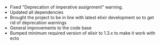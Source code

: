 * Fixed "Deprecation of imperative assignment" warning.
* Updated all dependencies
* Brought the project to be in line with latest elixir development so to get rid of deprecation warnings
* General improvements to the code base
* Bumped minimum required version of elixir to 1.3.x to make it work with ecto

